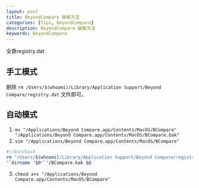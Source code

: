 ```yaml
---
layout: post
title: BeyondCompare 破解方法
categories: [Tips, BeyondCompare]
description: BeyondCompare 破解方法
keywords: BeyondCompare
---
```



全靠registry.dat

## 手工模式
删除 `rm /Users/$(whoami)/Library/Application Support/Beyond Compare/registry.dat` 文件即可。

## 自动模式
1. `mv "/Applications/Beyond Compare.app/Contents/MacOS/BCompare" "/Applications/Beyond Compare.app/Contents/MacOS/BCompare.bak"`
2. `vim "/Applications/Beyond Compare.app/Contents/MacOS/BCompare"`
```bash
#!/bin/bash
rm "/Users/$(whoami)/Library/Application Support/Beyond Compare/registry.dat"
"`dirname "$0"`"/BCompare.bak $@
```
3. `chmod a+x "/Applications/Beyond Compare.app/Contents/MacOS/BCompare"`
